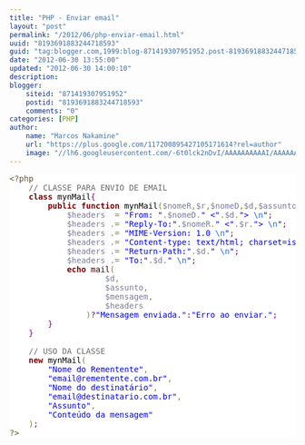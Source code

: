```yaml
---
title: "PHP - Enviar email"
layout: "post"
permalink: "/2012/06/php-enviar-email.html"
uuid: "8193691883244718593"
guid: "tag:blogger.com,1999:blog-871419307951952.post-8193691883244718593"
date: "2012-06-30 13:55:00"
updated: "2012-06-30 14:00:10"
description: 
blogger:
    siteid: "871419307951952"
    postid: "8193691883244718593"
    comments: "0"
categories: [PHP]
author: 
    name: "Marcos Nakamine"
    url: "https://plus.google.com/117200895427105171614?rel=author"
    image: "//lh6.googleusercontent.com/-6t0lck2nDvI/AAAAAAAAAAI/AAAAAAAAOBw/_9ON3AiIr48/s32-c/photo.jpg"
---
```


<div class="css-full-post-content js-full-post-content">
<pre style='color:#000000;background:#ffffff;'><span style='color:#5f5035;'>&lt;?php</span><span style='color:#000000;'></span><br /><span style='color:#000000;'>&#xa0;&#xa0;&#xa0;&#xa0;</span><span style='color:#696969;'>// CLASSE PARA ENVIO DE EMAIL</span><span style='color:#000000;'></span><br /><span style='color:#000000;'>&#xa0;&#xa0;&#xa0;&#xa0;</span><span style='color:#800000;font-weight:bold; '>class</span><span style='color:#000000;'> mynMail</span><span style='color:#800080;'>{</span><span style='color:#000000;'></span><br /><span style='color:#000000;'>&#xa0;&#xa0;&#xa0;&#xa0;&#xa0;&#xa0;&#xa0;&#xa0;</span><span style='color:#800000;font-weight:bold; '>public</span><span style='color:#000000;'> </span><span style='color:#800000;font-weight:bold; '>function</span><span style='color:#000000;'> mynMail</span><span style='color:#808030;'>(</span><span style='color:#797997;'>$nomeR</span><span style='color:#808030;'>,</span><span style='color:#797997;'>$r</span><span style='color:#808030;'>,</span><span style='color:#797997;'>$nomeD</span><span style='color:#808030;'>,</span><span style='color:#797997;'>$d</span><span style='color:#808030;'>,</span><span style='color:#797997;'>$assunto</span><span style='color:#808030;'>,</span><span style='color:#797997;'>$mensagem</span><span style='color:#808030;'>)</span><span style='color:#800080;'>{</span><span style='color:#000000;'></span><br /><span style='color:#000000;'>&#xa0;&#xa0;&#xa0;&#xa0;&#xa0;&#xa0;&#xa0;&#xa0;&#xa0;&#xa0;&#xa0;&#xa0;</span><span style='color:#797997;'>$headers</span><span style='color:#000000;'>  </span><span style='color:#808030;'>=</span><span style='color:#000000;'> </span><span style='color:#0000e6;'>"From: "</span><span style='color:#808030;'>.</span><span style='color:#797997;'>$nomeD</span><span style='color:#808030;'>.</span><span style='color:#0000e6;'>" &lt;"</span><span style='color:#808030;'>.</span><span style='color:#797997;'>$d</span><span style='color:#808030;'>.</span><span style='color:#0000e6;'>"> </span><span style='color:#0f69ff;'>\n</span><span style='color:#0000e6;'>"</span><span style='color:#800080;'>;</span><span style='color:#000000;'></span><br /><span style='color:#000000;'>&#xa0;&#xa0;&#xa0;&#xa0;&#xa0;&#xa0;&#xa0;&#xa0;&#xa0;&#xa0;&#xa0;&#xa0;</span><span style='color:#797997;'>$headers</span><span style='color:#000000;'> </span><span style='color:#808030;'>.</span><span style='color:#808030;'>=</span><span style='color:#000000;'> </span><span style='color:#0000e6;'>"Reply-To:"</span><span style='color:#808030;'>.</span><span style='color:#797997;'>$nomeR</span><span style='color:#808030;'>.</span><span style='color:#0000e6;'>" &lt;"</span><span style='color:#808030;'>.</span><span style='color:#797997;'>$r</span><span style='color:#808030;'>.</span><span style='color:#0000e6;'>"> </span><span style='color:#0f69ff;'>\n</span><span style='color:#0000e6;'>"</span><span style='color:#800080;'>;</span><span style='color:#000000;'></span><br /><span style='color:#000000;'>&#xa0;&#xa0;&#xa0;&#xa0;&#xa0;&#xa0;&#xa0;&#xa0;&#xa0;&#xa0;&#xa0;&#xa0;</span><span style='color:#797997;'>$headers</span><span style='color:#000000;'> </span><span style='color:#808030;'>.</span><span style='color:#808030;'>=</span><span style='color:#000000;'> </span><span style='color:#0000e6;'>"MIME-Version: 1.0 </span><span style='color:#0f69ff;'>\n</span><span style='color:#0000e6;'>"</span><span style='color:#800080;'>;</span><span style='color:#000000;'></span><br /><span style='color:#000000;'>&#xa0;&#xa0;&#xa0;&#xa0;&#xa0;&#xa0;&#xa0;&#xa0;&#xa0;&#xa0;&#xa0;&#xa0;</span><span style='color:#797997;'>$headers</span><span style='color:#000000;'> </span><span style='color:#808030;'>.</span><span style='color:#808030;'>=</span><span style='color:#000000;'> </span><span style='color:#0000e6;'>"Content-type: text/html; charset=iso-8859-1 </span><span style='color:#0f69ff;'>\n</span><span style='color:#0000e6;'>"</span><span style='color:#800080;'>;</span><span style='color:#000000;'></span><br /><span style='color:#000000;'>&#xa0;&#xa0;&#xa0;&#xa0;&#xa0;&#xa0;&#xa0;&#xa0;&#xa0;&#xa0;&#xa0;&#xa0;</span><span style='color:#797997;'>$headers</span><span style='color:#000000;'> </span><span style='color:#808030;'>.</span><span style='color:#808030;'>=</span><span style='color:#000000;'> </span><span style='color:#0000e6;'>"Return-Path:"</span><span style='color:#808030;'>.</span><span style='color:#797997;'>$d</span><span style='color:#808030;'>.</span><span style='color:#0000e6;'>" </span><span style='color:#0f69ff;'>\n</span><span style='color:#0000e6;'>"</span><span style='color:#800080;'>;</span><span style='color:#000000;'></span><br /><span style='color:#000000;'>&#xa0;&#xa0;&#xa0;&#xa0;&#xa0;&#xa0;&#xa0;&#xa0;&#xa0;&#xa0;&#xa0;&#xa0;</span><span style='color:#797997;'>$headers</span><span style='color:#000000;'> </span><span style='color:#808030;'>.</span><span style='color:#808030;'>=</span><span style='color:#000000;'> </span><span style='color:#0000e6;'>"To:"</span><span style='color:#808030;'>.</span><span style='color:#797997;'>$d</span><span style='color:#808030;'>.</span><span style='color:#0000e6;'>" </span><span style='color:#0f69ff;'>\n</span><span style='color:#0000e6;'>"</span><span style='color:#800080;'>;</span><span style='color:#000000;'></span><br /><span style='color:#000000;'>&#xa0;&#xa0;&#xa0;&#xa0;&#xa0;&#xa0;&#xa0;&#xa0;&#xa0;&#xa0;&#xa0;&#xa0;</span><span style='color:#800000;font-weight:bold; '>echo</span><span style='color:#000000;'> </span><span style='color:#400000;'>mail</span><span style='color:#808030;'>(</span><span style='color:#000000;'></span><br /><span style='color:#000000;'>&#xa0;&#xa0;&#xa0;&#xa0;&#xa0;&#xa0;&#xa0;&#xa0;&#xa0;&#xa0;&#xa0;&#xa0;&#xa0;&#xa0;&#xa0;&#xa0;&#xa0;&#xa0;&#xa0;&#xa0;</span><span style='color:#797997;'>$d</span><span style='color:#808030;'>,</span><span style='color:#000000;'> </span><br /><span style='color:#000000;'>&#xa0;&#xa0;&#xa0;&#xa0;&#xa0;&#xa0;&#xa0;&#xa0;&#xa0;&#xa0;&#xa0;&#xa0;&#xa0;&#xa0;&#xa0;&#xa0;&#xa0;&#xa0;&#xa0;&#xa0;</span><span style='color:#797997;'>$assunto</span><span style='color:#808030;'>,</span><span style='color:#000000;'> </span><br /><span style='color:#000000;'>&#xa0;&#xa0;&#xa0;&#xa0;&#xa0;&#xa0;&#xa0;&#xa0;&#xa0;&#xa0;&#xa0;&#xa0;&#xa0;&#xa0;&#xa0;&#xa0;&#xa0;&#xa0;&#xa0;&#xa0;</span><span style='color:#797997;'>$mensagem</span><span style='color:#808030;'>,</span><span style='color:#000000;'> </span><br /><span style='color:#000000;'>&#xa0;&#xa0;&#xa0;&#xa0;&#xa0;&#xa0;&#xa0;&#xa0;&#xa0;&#xa0;&#xa0;&#xa0;&#xa0;&#xa0;&#xa0;&#xa0;&#xa0;&#xa0;&#xa0;&#xa0;</span><span style='color:#797997;'>$headers</span><span style='color:#000000;'></span><br /><span style='color:#000000;'>&#xa0;&#xa0;&#xa0;&#xa0;&#xa0;&#xa0;&#xa0;&#xa0;&#xa0;&#xa0;&#xa0;&#xa0;&#xa0;&#xa0;&#xa0;&#xa0;</span><span style='color:#808030;'>)</span><span style='color:#800080;'>?</span><span style='color:#0000e6;'>"Mensagem enviada."</span><span style='color:#800080;'>:</span><span style='color:#0000e6;'>"Erro ao enviar."</span><span style='color:#800080;'>;</span><span style='color:#000000;'></span><br /><span style='color:#000000;'>&#xa0;&#xa0;&#xa0;&#xa0;&#xa0;&#xa0;&#xa0;&#xa0;</span><span style='color:#800080;'>}</span><span style='color:#000000;'></span><br /><span style='color:#000000;'>&#xa0;&#xa0;&#xa0;&#xa0;</span><span style='color:#800080;'>}</span><span style='color:#000000;'></span><br /><span style='color:#000000;'>&#xa0;&#xa0;&#xa0;&#xa0;</span><br /><span style='color:#000000;'>&#xa0;&#xa0;&#xa0;&#xa0;</span><span style='color:#696969;'>// USO DA CLASSE</span><span style='color:#000000;'></span><br /><span style='color:#000000;'>&#xa0;&#xa0;&#xa0;&#xa0;</span><span style='color:#800000;font-weight:bold; '>new</span><span style='color:#000000;'> mynMail</span><span style='color:#808030;'>(</span><span style='color:#000000;'></span><br /><span style='color:#000000;'>&#xa0;&#xa0;&#xa0;&#xa0;&#xa0;&#xa0;&#xa0;&#xa0;</span><span style='color:#0000e6;'>"Nome do Rementente"</span><span style='color:#808030;'>,</span><span style='color:#000000;'></span><br /><span style='color:#000000;'>&#xa0;&#xa0;&#xa0;&#xa0;&#xa0;&#xa0;&#xa0;&#xa0;</span><span style='color:#0000e6;'>"email@rementente.com.br"</span><span style='color:#808030;'>,</span><span style='color:#000000;'></span><br /><span style='color:#000000;'>&#xa0;&#xa0;&#xa0;&#xa0;&#xa0;&#xa0;&#xa0;&#xa0;</span><span style='color:#0000e6;'>"Nome do destinatário"</span><span style='color:#808030;'>,</span><span style='color:#000000;'></span><br /><span style='color:#000000;'>&#xa0;&#xa0;&#xa0;&#xa0;&#xa0;&#xa0;&#xa0;&#xa0;</span><span style='color:#0000e6;'>"email@destinatario.com.br"</span><span style='color:#808030;'>,</span><span style='color:#000000;'></span><br /><span style='color:#000000;'>&#xa0;&#xa0;&#xa0;&#xa0;&#xa0;&#xa0;&#xa0;&#xa0;</span><span style='color:#0000e6;'>"Assunto"</span><span style='color:#808030;'>,</span><span style='color:#000000;'></span><br /><span style='color:#000000;'>&#xa0;&#xa0;&#xa0;&#xa0;&#xa0;&#xa0;&#xa0;&#xa0;</span><span style='color:#0000e6;'>"Conteúdo da mensagem"</span><span style='color:#000000;'></span><br /><span style='color:#000000;'>&#xa0;&#xa0;&#xa0;&#xa0;</span><span style='color:#808030;'>)</span><span style='color:#800080;'>;</span><span style='color:#000000;'></span><br /><span style='color:#5f5035;'>?></span><br /></pre>
</div>